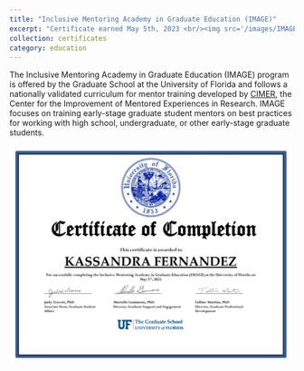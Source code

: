 ```yaml
---
title: "Inclusive Mentoring Academy in Graduate Education (IMAGE)"
excerpt: "Certificate earned May 5th, 2023 <br/><img src='/images/IMAGECert.png' width=500>"
collection: certificates
category: education
---
```


The Inclusive Mentoring Academy in Graduate Education (IMAGE) program is offered by the Graduate School at the University of Florida and follows a nationally validated curriculum for mentor training developed by [CIMER](https://cimerproject.org/), the Center for the Improvement of Mentored Experiences in Research. IMAGE focuses on training early-stage graduate student mentors on best practices for working with high school, undergraduate, or other early-stage graduate students.

<img src='/images/IMAGECert.png' width=500>
